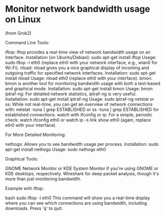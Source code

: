 Monitor network bandwidth usage on Linux
========================================

(from Grok2)

Command Line Tools:

iftop:
iftop provides a real-time view of network bandwidth usage on an interface. 
Installation (on Ubuntu/Debian): sudo apt-get install iftop
Usage: sudo iftop -i eth0 (replace eth0 with your network interface, e.g., wlan0 for Wi-Fi).
nload:
nload gives you a nice graphical display of incoming and outgoing traffic for specified network interfaces.
Installation: sudo apt-get install nload
Usage: nload eth0 (replace eth0 with your interface).
bmon:
bmon is another tool for monitoring bandwidth usage with both a text-based and graphical mode.
Installation: sudo apt-get install bmon
Usage: bmon
iptraf-ng:
For detailed network statistics, iptraf-ng is very useful.
Installation: sudo apt-get install iptraf-ng
Usage: sudo iptraf-ng
netstat or ss:
While not real-time, you can get an overview of network connections with:
netstat -tuna | grep ESTABLISHED or ss -tuna | grep ESTABLISHED for established connections.
watch with ifconfig or ip:
For a simple, periodic check:
watch ifconfig eth0 or watch ip -s link show eth0 (again, replace eth0 with your interface).

For More Detailed Monitoring:

nethogs:
Allows you to see bandwidth usage per process. 
Installation: sudo apt-get install nethogs
Usage: sudo nethogs eth0

Graphical Tools:

GNOME Network Monitor or KDE System Monitor if you're using GNOME or KDE desktops, respectively.
Wireshark for deep packet analysis, though it's more than just monitoring bandwidth.

Example with iftop:

bash
sudo iftop -i eth0
This command will show you a real-time display where you can see which connections are using bandwidth, including downloads. Press 'q' to quit.
